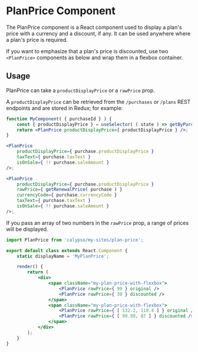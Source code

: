 # PlanPrice Component

The PlanPrice component is a React component used to display a plan's price with a currency and a discount, if any. It can be used anywhere where a plan's price is required.

If you want to emphasize that a plan's price is discounted, use two `<PlanPrice>` components as below and wrap them in a
flexbox container.

## Usage

PlanPrice can take a `productDisplayPrice` or a `rawPrice` prop.

A `productDisplayPrice` can be retrieved from the `/purchases` or `/plans` REST endpoints and are stored in Redux; for example:

```jsx
function MyComponent( { purchaseId } ) {
	const { productDisplayPrice } = useSelector( ( state ) => getByPurchaseId( state, purchaseId ) );
	return <PlanPrice productDisplayPrice={ productDisplayPrice } />;
}
```

```jsx
<PlanPrice
	productDisplayPrice={ purchase.productDisplayPrice }
	taxText={ purchase.taxText }
	isOnSale={ !! purchase.saleAmount }
/>;
```

```jsx
<PlanPrice
	productDisplayPrice={ purchase.productDisplayPrice }
	rawPrice={ getRenewalPrice( purchase ) }
	currencyCode={ purchase.currencyCode }
	taxText={ purchase.taxText }
	isOnSale={ !! purchase.saleAmount }
/>;
```

If you pass an array of two numbers in the `rawPrice` prop, a range of prices will be displayed.

```jsx
import PlanPrice from 'calypso/my-sites/plan-price';

export default class extends React.Component {
	static displayName = 'MyPlanPrice';

	render() {
		return (
			<div>
				<span className="my-plan-price-with-flexbox">
					<PlanPrice rawPrice={ 99 } original />
					<PlanPrice rawPrice={ 30 } discounted />
				</span>
				<span className="my-plan-price-with-flexbox">
					<PlanPrice rawPrice={ [ 132.2, 110.4 ] } original />
					<PlanPrice rawPrice={ [ 99.99, 87 ] } discounted />
				</span>
			</div>
		);
	}
}
```
